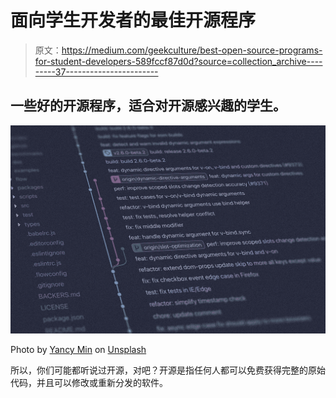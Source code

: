 # 面向学生开发者的最佳开源程序

> 原文：<https://medium.com/geekculture/best-open-source-programs-for-student-developers-589fccf87d0d?source=collection_archive---------37----------------------->

## 一些好的开源程序，适合对开源感兴趣的学生。

![](img/5adb2c16c2485861c4b43c63d8141a82.png)

Photo by [Yancy Min](https://unsplash.com/@yancymin?utm_source=medium&utm_medium=referral) on [Unsplash](https://unsplash.com?utm_source=medium&utm_medium=referral)

所以，你们可能都听说过开源，对吧？开源是指任何人都可以免费获得完整的原始代码，并且可以修改或重新分发的软件。